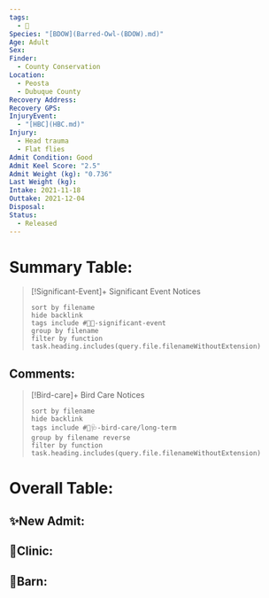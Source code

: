 ```yaml
---
tags:
  - 🦅
Species: "[BDOW](Barred-Owl-(BDOW).md)"
Age: Adult
Sex: 
Finder:
  - County Conservation
Location:
  - Peosta
  - Dubuque County
Recovery Address: 
Recovery GPS: 
InjuryEvent:
  - "[HBC](HBC.md)"
Injury:
  - Head trauma
  - Flat flies
Admit Condition: Good
Admit Keel Score: "2.5"
Admit Weight (kg): "0.736"
Last Weight (kg): 
Intake: 2021-11-18
Outtake: 2021-12-04
Disposal: 
Status:
  - Released
---
```


# Summary Table:

> [!Significant-Event]+ Significant Event Notices
>   ```tasks 
>   sort by filename
>   hide backlink
>   tags include #🦅💥-significant-event
>   group by filename 
>   filter by function task.heading.includes(query.file.filenameWithoutExtension)
>   ```

## Comments:

> [!Bird-care]+ Bird Care Notices
>   ```tasks 
>   sort by filename
>   hide backlink
>   tags include #🦅🩺-bird-care/long-term 
>   group by filename reverse
>   filter by function task.heading.includes(query.file.filenameWithoutExtension)
>   ```

# Overall Table:

## ✨New Admit:



## 🏥Clinic:



## 🏡Barn:


